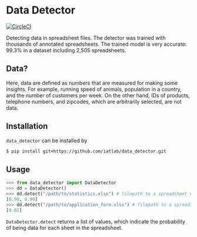 # Data Detector

[![CircleCI](https://circleci.com/gh/iatlab/data_detector.svg?style=svg)](https://circleci.com/gh/iatlab/data_detector)

Detecting data in spreadsheet files. The detector was trained with thousands of annotated spreadsheets. 
The trained model is very accurate: 99.3% in a dataset including 2,505 spreadsheets.

## Data?
Here, data are defined as numbers that are measured for making some insights.
For example, running speed of animals, population in a country, and the number of customers per week.
On the other hand, IDs of products, telephone numbers, and zipcodes, which are arbitrarily selected, are not data.

## Installation
`data_detector` can be installed by

```bash
$ pip install git+https://github.com/iatlab/data_detector.git
```

## Usage
```python
>>> from data_detector import DataDetector
>>> dd = DataDetector()
>>> dd.detect("/path/to/statistics.xlsx") # filepath to a spreadsheet with two data sheets
[0.98, 0.99]
>>> dd.detect("/path/to/application_form.xlsx") # filepath to a spreadsheet with a non-data sheet
[0.02]
```

`DataDetector.detect` returns a list of values,
which indicate the probability of being data for each sheet in the spreadsheet.

